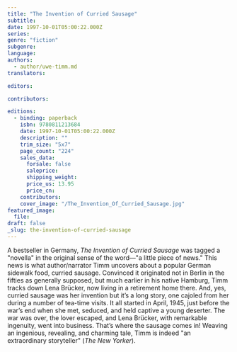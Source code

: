 ```yaml
---
title: "The Invention of Curried Sausage"
subtitle:
date: 1997-10-01T05:00:22.000Z
series:
genre: "fiction"
subgenre:
language:
authors:
  - author/uwe-timm.md
translators:

editors:

contributors:

editions:
  - binding: paperback
    isbn: 9780811213684
    date: 1997-10-01T05:00:22.000Z
    description: ""
    trim_size: "5x7"
    page_count: "224"
    sales_data:
      forsale: false
      saleprice:
      shipping_weight:
      price_us: 13.95
      price_cn:
    contributors:
    cover_image: "/The_Invention_Of_Curried_Sausage.jpg"
featured_image:
  file:
draft: false
_slug: the-invention-of-curried-sausage
---
```


A bestseller in Germany, _The Invention of Curried Sausage_ was tagged a "novella" in the original sense of the word––"a little piece of news." This news is what author/narrator Timm uncovers about a popular German sidewalk food, curried sausage. Convinced it originated not in Berlin in the fifties as generally supposed, but much earlier in his native Hamburg, Timm tracks down Lena Brücker, now living in a retirement home there. And, yes, curried sausage was her invention but it’s a long story, one cajoled from her during a number of tea-time visits. It all started in April, 1945, just before the war’s end when she met, seduced, and held captive a young deserter. The war was over, the lover escaped, and Lena Brücker, with remarkable ingenuity, went into business. That’s where the sausage comes in! Weaving an ingenious, revealing, and charming tale, Timm is indeed "an extraordinary storyteller" (_The New Yorker_).

